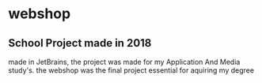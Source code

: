 # webshop
## School Project made in 2018

made in JetBrains, the project was made for my Application And Media study's.
the webshop was the final project essential for aquiring my degree
